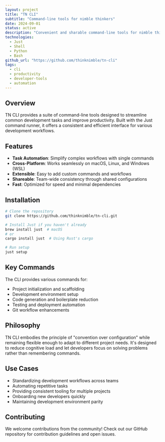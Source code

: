 ```yaml
---
layout: project
title: "TN CLI"
subtitle: "Command-line tools for nimble thinkers"
date: 2024-09-01
status: active
description: "Convenient and sharable command-line tools for nimble thinkers. A collection of productivity-enhancing CLI utilities for modern development workflows."
technologies:
  - Just
  - Shell
  - Python
  - Bash
github_url: "https://github.com/thinknimble/tn-cli"
tags:
  - cli
  - productivity
  - developer-tools
  - automation
---
```


## Overview

TN CLI provides a suite of command-line tools designed to streamline common development tasks and improve productivity. Built with the Just command runner, it offers a consistent and efficient interface for various development workflows.

## Features

- **Task Automation**: Simplify complex workflows with single commands
- **Cross-Platform**: Works seamlessly on macOS, Linux, and Windows (WSL)
- **Extensible**: Easy to add custom commands and workflows
- **Shareable**: Team-wide consistency through shared configurations
- **Fast**: Optimized for speed and minimal dependencies

## Installation

```bash
# Clone the repository
git clone https://github.com/thinknimble/tn-cli.git

# Install Just if you haven't already
brew install just  # macOS
# or
cargo install just  # Using Rust's cargo

# Run setup
just setup
```

## Key Commands

The CLI provides various commands for:
- Project initialization and scaffolding
- Development environment setup
- Code generation and boilerplate reduction
- Testing and deployment automation
- Git workflow enhancements

## Philosophy

TN CLI embodies the principle of "convention over configuration" while remaining flexible enough to adapt to different project needs. It's designed to reduce cognitive load and let developers focus on solving problems rather than remembering commands.

## Use Cases

- Standardizing development workflows across teams
- Automating repetitive tasks
- Providing consistent tooling for multiple projects
- Onboarding new developers quickly
- Maintaining development environment parity

## Contributing

We welcome contributions from the community! Check out our GitHub repository for contribution guidelines and open issues.